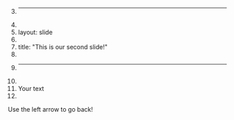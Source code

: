 3.	---
4.	
5.	layout: slide
6.	
7.	title: "This is our second slide!"
8.	
9.	---
10.	
11.	Your text
12.	
Use the left arrow to go back!
